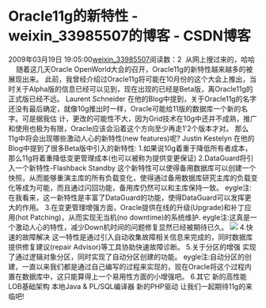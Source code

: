 # Oracle11g的新特性 - weixin_33985507的博客 - CSDN博客
2009年03月19日 19:05:00[weixin_33985507](https://me.csdn.net/weixin_33985507)阅读数：2
 从网上搜过来的，哈哈
    随着这几天Oracle OpenWorld大会的召开，Oracle11g的新特性越来越多的被展现出来。 
此前，我曾经介绍过Oracle11g将可能在10月份的这个大会上推出，当时关于Alpha版的信息已经可以见到，现在出现的已经是Beta版，离Oracle11g的正式版已经不远。 
Laurent Schneider 在他的Blog中提到，关于Oracle11g的名字还没有最后确定，就像10g推出时一样，Oracle可能给11版的数据库一个新的名字。可是据我估 计，更改的可能性不大，因为Grid技术在10g中还并不成熟，推广和使用也极为有限，Oracle应该会沿着这个方向至少再走1'2个版本才对。 
那么11g中将会出现哪些激动人心的新特性(new features)呢? 
Justin Kestelyn 在他的Blog中提到了很多Beta版中引入的新特性: 
1.如果说10g着重于降低所有者成本，那么11g将着重降低变更管理成本(也可以被称为提供变更保证) 
2.DataGuard将引入一个新特性-Flashback Standby 
这个新特性可以使得备用数据库可以创建一个快照，从而能够重演主库的所有负载变化，使得通过备用数据库研究主库的负载变化等成为可能，而且通过闪回功能，备用库仍然可以和主库保持一致。 
eygle注:在我看来，这一新特性是丰富了DataGuard的功能，使得DataGuard可以发挥更大的作用。 
3.在变更管理增强方面，Oracle提供在线的升级(Upgrade)和补丁应用(hot Patching)，从而实现无当机(no downtime)的系统维护. 
eygle注:这真是一个激动人心的特性，减少Down机时间的问题修复显然已经被期待已久。 
![](http://www.zhujiangroad.com/upload/soft/200611299870.jpg)
4.快速的故障解决 
这一特性是通过引入自动收集故障相关信息来完成的，同时数据库提供修复建议(repair Advisor)等工具协助快速故障诊断。 
5.关于分区的增强 
实现了通过逻辑对象分区，同时实现了自动分区创建的功能。 
eygle注:自动分区的创建，一直以来我们都是通过自己编写的过程来实现的，现在Oracle将这个过程内置在数据库中，这只能算得上一个易用性方面的小增强吧。 
6.其它 
新的高性能LOB基础架构 
本地Java & PL/SQL编译器 
新的PHP驱动 
让我们一起期待11g的来临吧! 

